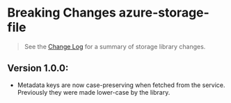 # Breaking Changes azure-storage-file

> See the [Change Log](ChangeLog.md) for a summary of storage library changes.

## Version 1.0.0:

- Metadata keys are now case-preserving when fetched from the service. Previously they were made lower-case by the library.
